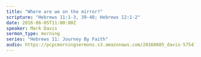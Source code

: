 ```yaml
---
title: "Where are we on the mirror?"
scripture: "Hebrews 11:1-3, 39-40; Hebrews 12:1-2"
date: 2016-06-05T11:00:00Z
speaker: Mark Davis
sermon_type: morning
series: "Hebrews 11: Journey By Faith"
audio: https://pcpcmorningsermons.s3.amazonaws.com/20160605_davis-57547cd0656bc.mp3 
---
```



